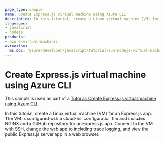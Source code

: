 ```yaml
---
page_type: sample
name: Create Express.js virtual machine using Azure CLI
description: In this tutorial, create a Linux virtual machine (VM) for an Express.js app. The VM is configured with a cloud-init configuration file and includes NGINX and a GitHub repository for an Express.js app. Connect to the VM with SSH, change the web app to including trace logging, and view the public Express.js server app in a web browser.
languages:
- javascript
- nodejs
products:
- azure-virtual-machines
extensions:
  ms.doc: /azure/developer/javascript/tutorial/run-nodejs-virtual-machine
---
```


# Create Express.js virtual machine using Azure CLI

This sample is used as part of a [Tutorial: Create Express.js virtual machine using Azure CLI](https://learn.microsoft.com/en-us/azure/developer/javascript/tutorial/run-nodejs-virtual-machine).

In this tutorial, create a Linux virtual machine (VM) for an Express.js app. The VM is configured with a cloud-init configuration file and includes NGINX and a GitHub repository for an Express.js app. Connect to the VM with SSH, change the web app to including trace logging, and view the public Express.js server app in a web browser.